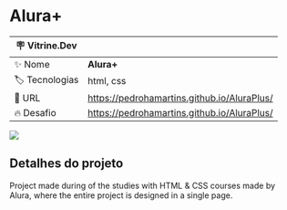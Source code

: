 # Alura+


| :placard: Vitrine.Dev |     |
| -------------  | --- |
| :sparkles: Nome        | **Alura+**
| :label: Tecnologias | html, css
| :rocket: URL         | https://pedrohamartins.github.io/AluraPlus/
| :fire: Desafio     | https://pedrohamartins.github.io/AluraPlus/

<!-- Inserir imagem com a #vitrinedev ao final do link -->
![](files/progress/website-screenshot.png#vitrinedev)

## Detalhes do projeto

Project made during of the studies with HTML & CSS courses made by Alura, where the entire project is designed in a single page.

